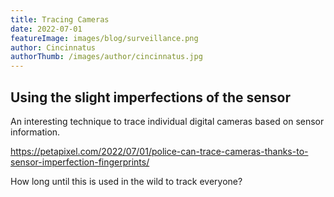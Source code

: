 ```yaml
---
title: Tracing Cameras
date: 2022-07-01
featureImage: images/blog/surveillance.png
author: Cincinnatus
authorThumb: /images/author/cincinnatus.jpg
---
```


## Using the slight imperfections of the sensor

An interesting technique to trace individual digital cameras based on sensor information.

https://petapixel.com/2022/07/01/police-can-trace-cameras-thanks-to-sensor-imperfection-fingerprints/

How long until this is used in the wild to track everyone?